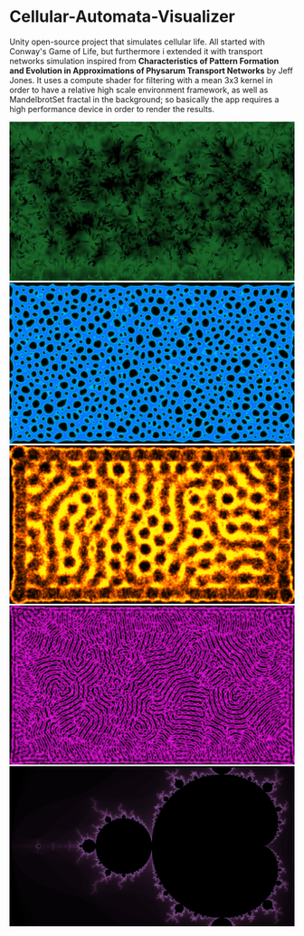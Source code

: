 # Cellular-Automata-Visualizer
Unity open-source project that simulates cellular life. All started with Conway's Game of Life, but furthermore i extended it with transport networks simulation inspired from
**Characteristics of Pattern Formation and Evolution in Approximations of __Physarum__ Transport Networks** by Jeff Jones. It uses a compute shader for filtering with
a mean 3x3 kernel in order to have a relative high scale environment framework, as well as MandelbrotSet fractal in the background; so basically the app requires a high performance device in order to render the results.

![img0](neurons.png)
![img1](mold.png)
![img2](honeycomb.png)
![img3](stripes.png)
![img4](fractal.png)